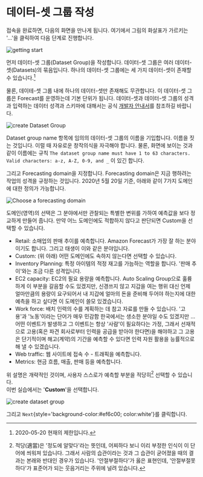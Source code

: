 # 데이터-셋 그룹 작성

접속을 완료하면, 다음의 화면을 만나게 됩니다. 여기에서 그림의 화살표가 가르키는
'...'을 클릭하여 다음 단계로 진행합니다.

![getting start](/images/forecast/steps/01-00.png)

먼저 데이터-셋 그룹(Dataset Group)을 작성합니다.
데이터-셋 그룹은 여러 데이터-셋(Datasets)의 묶음입니다.
하나의 데이터-셋 그룹에는 세 가지 데이터-셋이 존재할 수 있습니다.[^1]

[^1]:   2020-05-20 현재의 제한입니다.

물론, 데이테-셋 그룹 내에 하나의 데이터-셋만 존재해도 무관합니다.
이 데이터-셋 그룹은 Forecast를 운영하는데 기본 단위가 됩니다.
데이터-셋과 데이터-셋 그룹의 성격과 입력하는 데이터 성격과 스키마에 대해서는
공식 [개발자 안내서](https://docs.aws.amazon.com/forecast/latest/dg/howitworks-datasets-groups.html)를 
참조하길 바랍니다.

![create Dataset Group](/images/forecast/steps/01-01-create-dataset-group.png)

Dataset group name 항목에 임의의 데이터-셋 그룹의 이름을 기입합니다.
이름을 짓는 것입니다. 이럴 때 자유로운 창작의식을 자극해야 합니다.
물론, 화면에 보이는 것과 같이 이름에는 규칙
``The dataset group name must have 1 to 63 characters. Valid characters: a-z, A-Z, 0-9, and _``
이 있긴 합니다.

그리고 Forecasting domain을 지정합니다.
Forecasting domain은 지금 행하려는 작업의 성격을 규정하는 것입니다.
2020년 5월 20일 기준, 아래와 같이 7가지 도메인에 대한 정의가 가능합니다.

![Choose a forecasting domain](/images/forecast/steps/01-02-domains.png)

도메인(영역)의 선택은 그 분야에서만 관찰되는 특별한 변위를 가하여 예측값을 보다 정교하게 만들어 줍니다.
만약 어느 도메인에도 적합하지 않다고 판단되면 Custom을 선택할 수 있습니다.

* Retail: 소매업의 판매 추이를 예측합니다.
    Amazon Forecast가 가장 잘 하는 분야이기도 합니다. 그리고 태생이 이와 같은
    분야입니다.
* Custom: (위 아래) 어떤 도메인에도 속하지 않는다면 선택할 수 있습니다.
* Inventory Planning: 특정 아이템의 적정 재고를 가늠하는 역할을 합니다. '판매 추이'와는 조금 다른 성격입니다.
* EC2 capacity: EC2의 필요 용량을 예측합니다. Auto Scaling Group으로 훌륭하게 이 부분을
    갈음할 수도 있겠지만, 신경쓰지 않고 지갑을 여는 행위 대신 언제 얼마만큼의 용량이 요구되어서
    내 지갑에 얼마의 돈을 준비해 두어야 하는지에 대한 예측을 하고 싶다면 이 도메인이 쓸모 있겠습니다.
* Work force: 배치 인력의 수를 계획하는 데 참고 자료를 만들 수 있습니다. '고용'과 '노동'이라는 단어가
    매우 민감함 한국에서는 생소한 분야일 수도 있겠지만 ...
    어떤 이벤트가 발생하고 그 이벤트는 항상 '사람'이 필요하다는 가정, 그래서 선재적으로 
    고용(혹은 파견 회사로부터 인력을 공급을 받아야 한다면)을 해야하고 그 고용은
    단기적이며 해고(계약)의 기간을 예측할 수 있다면 인력 자원 활용을 능률적으로 해 낼 수 있겠습니다.
* Web traffic: 웹 사이트에 접속 수 - 트래픽을 예측합니다.
* Metrics: 현금 흐름, 매출, 판매 등을 예측합니다.

위 설명은 개략적인 것이며, 사용자 스스로가 예측할 부분을 적당히[^2] 선택할 수 있습니다.  
이번 실습에서는 '**Custom**'을 선택합니다.

![create dataset group](/images/forecast/steps/01-03-create-dataset-group.png)

그리고 `Next`{style='background-color:#ef6c00; color:white'}를 클릭합니다.

[^2]: 적당(適當)은 '정도에 알맞다'라는 뜻인데, 
    어찌하다 보니 이리 부정한 인식이 이 단어에 씌워져 있습니다. 
    그래서 사람의 습관이라는 것과 그 습관이 굳어졌을 때의 결과는 본래와 반대인 경우가 있습니다.
    '안절부절하다'가 옳은 표현인데, '안절부절못하다'가 표준어가 되는 웃음거리는 주위에 널려 있습니다.